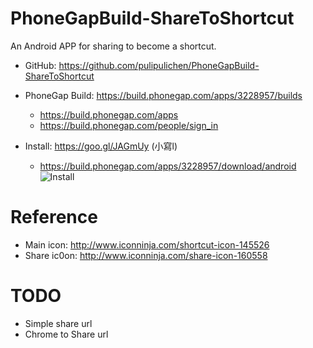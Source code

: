 # PhoneGapBuild-ShareToShortcut
An Android APP for sharing to become a shortcut.

- GitHub: https://github.com/pulipulichen/PhoneGapBuild-ShareToShortcut
- PhoneGap Build: https://build.phonegap.com/apps/3228957/builds
    * https://build.phonegap.com/apps
    * https://build.phonegap.com/people/sign_in

- Install: https://goo.gl/JAGmUy (小寫l)
    * https://build.phonegap.com/apps/3228957/download/android
![Install](https://chart.googleapis.com/chart?chs=116x116&cht=qr&chl=https://build.phonegap.com/apps/3228957/install/jAuG33sd1JgqxRQ2xedN&chld=L|1&choe=UTF-8)

# Reference
- Main icon: http://www.iconninja.com/shortcut-icon-145526
- Share ic0on: http://www.iconninja.com/share-icon-160558

# TODO
- Simple share url
- Chrome to Share url
